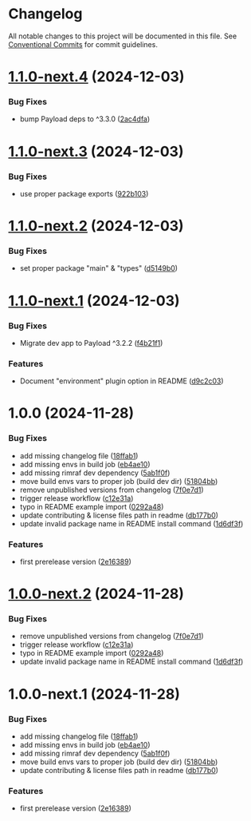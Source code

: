 # Changelog

All notable changes to this project will be documented in this file. See
[Conventional Commits](https://conventionalcommits.org) for commit guidelines.

# [1.1.0-next.4](https://github.com/TheJethFX/payloadcms-plugin-square/compare/v1.1.0-next.3...v1.1.0-next.4) (2024-12-03)


### Bug Fixes

* bump Payload deps to ^3.3.0 ([2ac4dfa](https://github.com/TheJethFX/payloadcms-plugin-square/commit/2ac4dfaeee1130165a6ffdef870b0208e9f12d0e))

# [1.1.0-next.3](https://github.com/TheJethFX/payloadcms-plugin-square/compare/v1.1.0-next.2...v1.1.0-next.3) (2024-12-03)


### Bug Fixes

* use proper package exports ([922b103](https://github.com/TheJethFX/payloadcms-plugin-square/commit/922b1039f2a91f66f22ae22201f131b952c13895))

# [1.1.0-next.2](https://github.com/TheJethFX/payloadcms-plugin-square/compare/v1.1.0-next.1...v1.1.0-next.2) (2024-12-03)


### Bug Fixes

* set proper package "main" & "types" ([d5149b0](https://github.com/TheJethFX/payloadcms-plugin-square/commit/d5149b0ff017e848612400f94274ae12310c6b9c))

# [1.1.0-next.1](https://github.com/TheJethFX/payloadcms-plugin-square/compare/v1.0.0...v1.1.0-next.1) (2024-12-03)


### Bug Fixes

* Migrate dev app to Payload ^3.2.2 ([f4b21f1](https://github.com/TheJethFX/payloadcms-plugin-square/commit/f4b21f11fa11c1ceb615c223a2717df9d89e6e6a))


### Features

* Document "environment" plugin option in README ([d9c2c03](https://github.com/TheJethFX/payloadcms-plugin-square/commit/d9c2c03502f4912bd68bdf2a8cd9e81927f372b7))

# 1.0.0 (2024-11-28)


### Bug Fixes

* add missing changelog file ([18ffab1](https://github.com/TheJethFX/payloadcms-plugin-square/commit/18ffab1a060e56328e798454aa60dc7c7a234250))
* add missing envs in build job ([eb4ae10](https://github.com/TheJethFX/payloadcms-plugin-square/commit/eb4ae10125ddf9ff301a0ef5eb0c82759d898b0f))
* add missing rimraf dev dependency ([5ab1f0f](https://github.com/TheJethFX/payloadcms-plugin-square/commit/5ab1f0f390ee7fcbbc7d47aad9d8c469dff78b6e))
* move build envs vars to proper job (build dev dir) ([51804bb](https://github.com/TheJethFX/payloadcms-plugin-square/commit/51804bbc10e5d03c66cfcddc6c53c7d8503dae8a))
* remove unpublished versions from changelog ([7f0e7d1](https://github.com/TheJethFX/payloadcms-plugin-square/commit/7f0e7d17063d28db4b55f8413d9e5195e1653f59))
* trigger release workflow ([c12e31a](https://github.com/TheJethFX/payloadcms-plugin-square/commit/c12e31a56908dee558e99f05082cb4eeed832dac))
* typo in README example import ([0292a48](https://github.com/TheJethFX/payloadcms-plugin-square/commit/0292a48b2cc562df4035ce700cd61663f768363a))
* update contributing & license files path in readme ([db177b0](https://github.com/TheJethFX/payloadcms-plugin-square/commit/db177b097a0b2ecfb534fe37d32468749e056d78))
* update invalid package name in README install command ([1d6df3f](https://github.com/TheJethFX/payloadcms-plugin-square/commit/1d6df3f0c8a8ba3f8ca3b736005f1ed1e03582db))


### Features

* first prerelease version ([2e16389](https://github.com/TheJethFX/payloadcms-plugin-square/commit/2e16389db32f458f3ecf62cb9977e09d4cdae64c))

# [1.0.0-next.2](https://github.com/TheJethFX/payloadcms-plugin-square/compare/v1.0.0-next.1...v1.0.0-next.2) (2024-11-28)


### Bug Fixes

* remove unpublished versions from changelog ([7f0e7d1](https://github.com/TheJethFX/payloadcms-plugin-square/commit/7f0e7d17063d28db4b55f8413d9e5195e1653f59))
* trigger release workflow ([c12e31a](https://github.com/TheJethFX/payloadcms-plugin-square/commit/c12e31a56908dee558e99f05082cb4eeed832dac))
* typo in README example import ([0292a48](https://github.com/TheJethFX/payloadcms-plugin-square/commit/0292a48b2cc562df4035ce700cd61663f768363a))
* update invalid package name in README install command ([1d6df3f](https://github.com/TheJethFX/payloadcms-plugin-square/commit/1d6df3f0c8a8ba3f8ca3b736005f1ed1e03582db))

# 1.0.0-next.1 (2024-11-28)


### Bug Fixes

* add missing changelog file ([18ffab1](https://github.com/TheJethFX/payloadcms-plugin-square/commit/18ffab1a060e56328e798454aa60dc7c7a234250))
* add missing envs in build job ([eb4ae10](https://github.com/TheJethFX/payloadcms-plugin-square/commit/eb4ae10125ddf9ff301a0ef5eb0c82759d898b0f))
* add missing rimraf dev dependency ([5ab1f0f](https://github.com/TheJethFX/payloadcms-plugin-square/commit/5ab1f0f390ee7fcbbc7d47aad9d8c469dff78b6e))
* move build envs vars to proper job (build dev dir) ([51804bb](https://github.com/TheJethFX/payloadcms-plugin-square/commit/51804bbc10e5d03c66cfcddc6c53c7d8503dae8a))
* update contributing & license files path in readme ([db177b0](https://github.com/TheJethFX/payloadcms-plugin-square/commit/db177b097a0b2ecfb534fe37d32468749e056d78))


### Features

* first prerelease version ([2e16389](https://github.com/TheJethFX/payloadcms-plugin-square/commit/2e16389db32f458f3ecf62cb9977e09d4cdae64c))
